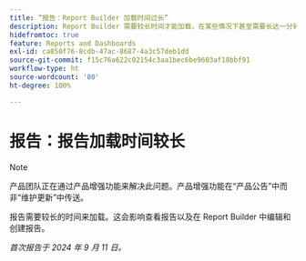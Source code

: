 ```yaml
---
title: “报告：Report Builder 加载时间过长”
description: Report Builder 需要较长时间才能加载，在某些情况下甚至需要长达一分钟。
hidefromtoc: true
feature: Reports and Dashboards
exl-id: ca850f76-8cdb-47ac-8687-4a3c57deb1dd
source-git-commit: f15c76a622c02154c3aa1bec6be9603af18bbf91
workflow-type: ht
source-wordcount: '80'
ht-degree: 100%

---
```


# 报告：报告加载时间较长

>[!NOTE]
>产品团队正在通过产品增强功能来解决此问题。产品增强功能在“产品公告”中而非“维护更新”中传送。

报告需要较长的时间来加载。这会影响查看报告以及在 Report Builder 中编辑和创建报告。

_首次报告于 2024 年 9 月 11 日。_

